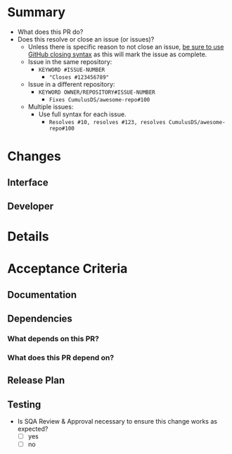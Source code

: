 # Summary
- What does this PR do?
- Does this resolve or close an issue (or issues)?
  - Unless there is specific reason to not close an issue, [be sure to use GitHub closing syntax][closing-syntax] as this will mark the issue as complete.
  - Issue in the same repository:
    - `KEYWORD #ISSUE-NUMBER`
      - `"Closes #123456789"`
  - Issue in a different repository:
    - `KEYWORD OWNER/REPOSITORY#ISSUE-NUMBER`
      - `Fixes CumulusDS/awesome-repo#100`
  - Multiple issues:
    - Use full syntax for each issue.
      - `Resolves #10, resolves #123, resolves CumulusDS/awesome-repo#100`


# Changes
## Interface
<!--
- Is there a change to the package's interface?
-->

## Developer
<!--
- What are the other changes that are not directly visible to the user ?
-->

# Details
<!--
- Why did you make this change? What does it affect?
-->

# Acceptance Criteria
## Documentation
<!--
If this PR adds new functionality, is it documented?  
We should not approve new features without both usage & maintenance being documented, 
as well as additional test coverage added.
-->

## Dependencies
### What depends on this PR?
<!--
- Link to relevant pull request(s) here
-->

### What does this PR depend on?
<!--
- Link to relevant pull request(s) here
-->

## Release Plan
<!--
- What is the order of operations necessary to ensure proper deployment?
- Please leave a detailed release plan including complete order of operations
-->


## Testing
<!--
- How can the other reviewers check that your change works?
- Are new tests 
-->
- Is SQA Review & Approval necessary to ensure this change works as expected?
  - [ ] yes
  - [ ] no

[closing-syntax]: https://docs.github.com/en/issues/tracking-your-work-with-issues/using-issues/linking-a-pull-request-to-an-issue#linking-a-pull-request-to-an-issue-using-a-keyword
